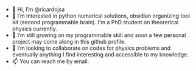 - 👋 Hi, I’m @ricardojsa
- 👀 I’m interested in python numerical solutions, obsidian organizing tool kit (second programmable brain). I'm a PhD student on theorerical physics currently.
- 🌱 I’m still growing on my programmable skill and soon a few personal project may come along in this github profile.
- 💞️ I’m looking to collaborate on codes for physics problems and eventually anything I find interesting and accessible to my knowledge.
- 📫 You can reach me by email.

<!---
gerejere/gerejere is a ✨ special ✨ repository because its `README.md` (this file) appears on your GitHub profile.
You can click the Preview link to take a look at your changes.
--->
